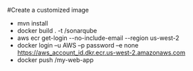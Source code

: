 #Create a customized image

- mvn install
- docker build . -t <your-ecr-repo-url>/sonarqube
- aws ecr get-login --no-include-email --region us-west-2 
- docker login –u AWS –p password –e none https://aws_account_id.dkr.ecr.us-west-2.amazonaws.com
- docker push <your-ecr-repo-url>/my-web-app

